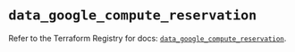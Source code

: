 # `data_google_compute_reservation`

Refer to the Terraform Registry for docs: [`data_google_compute_reservation`](https://registry.terraform.io/providers/hashicorp/google/6.37.0/docs/data-sources/compute_reservation).
